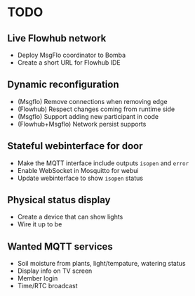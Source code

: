 
# TODO

## Live Flowhub network

* Deploy MsgFlo coordinator to Bomba
* Create a short URL for Flowhub IDE

## Dynamic reconfiguration

* (Msgflo) Remove connections when removing edge
* (Flowhub) Respect changes coming from runtime side
* (Msgflo) Support adding new participant in code
* (Flowhub+Msgflo) Network persist supports

## Stateful webinterface for door

* Make the MQTT interface include outputs `isopen` and `error`
* Enable WebSocket in Mosquitto for webui
* Update webinterface to show `isopen` status

## Physical status display

* Create a device that can show lights
* Wire it up to be

## Wanted MQTT services

* Soil moisture from plants, light/tempature, watering status
* Display info on TV screen
* Member login
* Time/RTC broadcast
